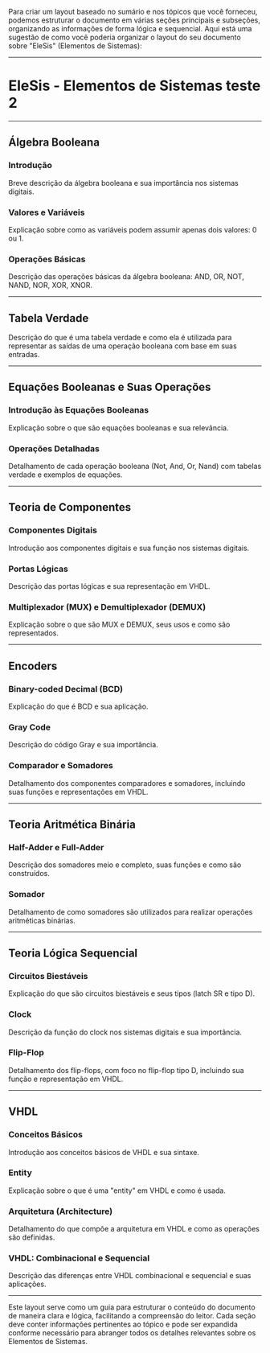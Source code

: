 Para criar um layout baseado no sumário e nos tópicos que você forneceu, podemos estruturar o documento em várias seções principais e subseções, organizando as informações de forma lógica e sequencial. Aqui está uma sugestão de como você poderia organizar o layout do seu documento sobre "EleSis" (Elementos de Sistemas):

---

# EleSis - Elementos de Sistemas teste 2

---

## Álgebra Booleana

### Introdução
Breve descrição da álgebra booleana e sua importância nos sistemas digitais.

### Valores e Variáveis
Explicação sobre como as variáveis podem assumir apenas dois valores: 0 ou 1.

### Operações Básicas
Descrição das operações básicas da álgebra booleana: AND, OR, NOT, NAND, NOR, XOR, XNOR.

---

## Tabela Verdade

Descrição do que é uma tabela verdade e como ela é utilizada para representar as saídas de uma operação booleana com base em suas entradas.

---

## Equações Booleanas e Suas Operações

### Introdução às Equações Booleanas
Explicação sobre o que são equações booleanas e sua relevância.

### Operações Detalhadas
Detalhamento de cada operação booleana (Not, And, Or, Nand) com tabelas verdade e exemplos de equações.

---

## Teoria de Componentes

### Componentes Digitais
Introdução aos componentes digitais e sua função nos sistemas digitais.

### Portas Lógicas
Descrição das portas lógicas e sua representação em VHDL.

### Multiplexador (MUX) e Demultiplexador (DEMUX)
Explicação sobre o que são MUX e DEMUX, seus usos e como são representados.

---

## Encoders

### Binary-coded Decimal (BCD)
Explicação do que é BCD e sua aplicação.

### Gray Code
Descrição do código Gray e sua importância.

### Comparador e Somadores
Detalhamento dos componentes comparadores e somadores, incluindo suas funções e representações em VHDL.

---

## Teoria Aritmética Binária

### Half-Adder e Full-Adder
Descrição dos somadores meio e completo, suas funções e como são construídos.

### Somador
Detalhamento de como somadores são utilizados para realizar operações aritméticas binárias.

---

## Teoria Lógica Sequencial

### Circuitos Biestáveis
Explicação do que são circuitos biestáveis e seus tipos (latch SR e tipo D).

### Clock
Descrição da função do clock nos sistemas digitais e sua importância.

### Flip-Flop
Detalhamento dos flip-flops, com foco no flip-flop tipo D, incluindo sua função e representação em VHDL.

---

## VHDL

### Conceitos Básicos
Introdução aos conceitos básicos de VHDL e sua sintaxe.

### Entity
Explicação sobre o que é uma "entity" em VHDL e como é usada.

### Arquitetura (Architecture)
Detalhamento do que compõe a arquitetura em VHDL e como as operações são definidas.

### VHDL: Combinacional e Sequencial
Descrição das diferenças entre VHDL combinacional e sequencial e suas aplicações.

---

Este layout serve como um guia para estruturar o conteúdo do documento de maneira clara e lógica, facilitando a compreensão do leitor. Cada seção deve conter informações pertinentes ao tópico e pode ser expandida conforme necessário para abranger todos os detalhes relevantes sobre os Elementos de Sistemas.